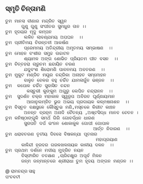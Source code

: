 ## ସ୍ମୃତି ଚିନ୍ତାମଣି
<pre>
ତୁମ ମାନସ ବୀଣାର ମନ୍ଦ୍ରିତ ସ୍ୱନ
      ଗୁଣୁ ଗୁଣୁ ସଂଗୀତର ସୁମଧୁର ତାନ ।।
ତୁମ ହୃଦୟର ମୃଦୁ କମ୍ପନ
       ଲଳିତ ଲାବଣ୍ଯମୟ ଅପଘନ  ।।
ତୁମ ପ୍ରୀତିମୟ ଚିରନ୍ତନୀ ଆକର୍ଷଣ
       ପ୍ରେମମୟ ଅତିନ୍ଦ୍ରୀୟ ଅମୃତମୟ ସମ୍ଭାଷଣ  ।।
ତୁମ ମୋହନ ବଂଶୀର ସମୁଚ୍ଚ ଉଚ୍ଚାଟନ
       ଶ୍ୟାମଳ ଅଙ୍ଗ ଶୋଭିତ ପ୍ରିୟତମ ପୀତ ବସନ  ।।
ତୁମ ଚିତ୍ତହରା ଚାରୁତମ ଛନ୍ଦାୟିତ ଚରଣ
       ଯଦୁବଂଶ ଶିରୋମଣି ପାବନମୟ ଅବତରଣ  ।।
ତୁମ ମୁକୁଟ ମଣ୍ଡିତ ମୟୂର ଚନ୍ଦ୍ରିକା ଅନାହତ ସମ୍ମୋହନ
       ବାଳୁତ ବେଳର ବହୁ ଚର୍ଚ୍ଚିତ ଯାମଳାର୍ଜୁନ ଭଞ୍ଜନ  ।।
ତୁମ  କପୋଳ ଚର୍ଚ୍ଚିତ ସୁବାସିତ ଚନ୍ଦନ
        କସ୍ତୁରୀ କୁଙ୍କୁମ ଅଗୁରୁ ଲେପିତ ଚନ୍ଦ୍ରାନନ  ।।
ତୁମ  ସୁଦର୍ଶନ ଚକ୍ର ମହାକାଳ ସ୍ୱରୂପ ଅବିରତ ଘୂର୍ଣ୍ଣାୟମାନ 
        ଆଜାନୁଲମ୍ବିତ ଭୁଜ ଅଭୟ ପ୍ରଦାୟକ କଳ୍ମଷନାଶନ  ।।
ତୁମ ବିସ୍ତୃତ ବକ୍ଷସ୍ଥଳେ କୌସ୍ତୁଭ ମଣି,ମସ୍ତକେ କିରୀଟ କାଞ୍ଚନ
       ଅନନ୍ତ ବ୍ରହ୍ମ ଅନାଦି ଚୈତନ୍ୟ ,ଅଷ୍ଟସିଦ୍ଧ ମାନବ ଚେତନ ।
ତୁମ କନିଷ୍ଠାଙ୍ଗୁଳି ସମର୍ଥ ଗିରି ଗୋବର୍ଦ୍ଧନ ଧାରଣ
       ସୁରପତି ଦର୍ପ ଭଂଜନ ଶୋକାକୁଳ ଗୋପୀ ଗୋପାଳ
                                 ଆର୍ତ୍ତ ନିବାରଣ  ।।
ତୁମ ଧରାବତରଣ ତୃତୀୟ ଦିବସେ ବିଷକନ୍ଯା ପୂତନାର
                                  ମହାପ୍ରୟାଣ 
      କାଳିନ୍ଦୀ ହ୍ରଦର ଗରଳଖଳନାୟକ କାଳୀୟ ଦଳନ  ।।
ତୁମ ପ୍ରଥମ ଦର୍ଶନେ ମଦୀୟ ମୁଦ୍ରିତ ନୟନ
      ବିସ୍ଫାରିତ ତତକ୍ଷଣ ,ଚାରିଚକ୍ଷୁର ଅପୂର୍ବ ମିଳନ
      ଜନ୍ମ ଜନ୍ମାନ୍ତରେ ଶ୍ରୀରାଧା ତୁମ ହୃଦୟ ଅଙ୍ଗନ ମଣ୍ଡନ ।।
</pre>
@ ରାମଚନ୍ଦ୍ର ସାହୁ  
    ପଂଚବଟୀ
